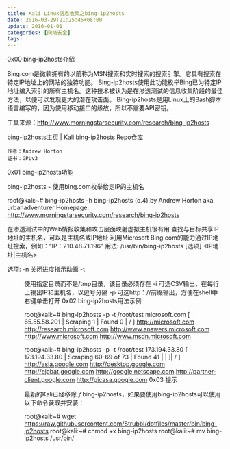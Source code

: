 ```yaml
---
title: Kali Linux信息收集之bing-ip2hosts
date: 2016-03-29T21:25:45+08:00
update: 2016-01-01
categories: [网络安全]
tags:
---
```

0x00 bing-ip2hosts介绍

Bing.com是微软拥有的以前称为MSN搜索和实时搜索的搜索引擎。它具有搜索在特定IP地址上的网站的独特功能。 Bing-ip2hosts使用此功能枚举Bing已为特定IP地址编入索引的所有主机名。这种技术被认为是在渗透测试的信息收集阶段的最佳方法，以便可以发现更大的潜在攻击面。 Bing-ip2hosts是用Linux上的Bash脚本语言编写的，因为使用移动接口的缘故，所以不需要API密钥。

工具来源：http://www.morningstarsecurity.com/research/bing-ip2hosts

bing-ip2hosts主页 | Kali bing-ip2hosts Repo仓库

    作者：Andrew Horton
    证书：GPLv3

0x01 bing-ip2hosts功能

bing-ip2hosts - 使用bing.com枚举给定IP的主机名

root@kali:~# bing-ip2hosts -h
bing-ip2hosts (o.4) by Andrew Horton aka urbanadventurer
Homepage: http://www.morningstarsecurity.com/research/bing-ip2hosts

在渗透测试中的Web情报收集和攻击层面映射虚拟主机很有用
查找与目标共享IP地址的主机名，可以是主机名或IP地址
利用Microsoft Bing.com的能力通过IP地址搜索，例如：“IP：210.48.71.196”
用法: /usr/bin/bing-ip2hosts [选项] <IP地址|主机名>

选项:
-n       关闭进度指示动画
-t <DIR> 使用指定目录而不是/tmp目录，该目录必须存在
-i       可选CSV输出，在每行上输出IP和主机名，以逗号分隔
-p       可选http：//前缀输出，方便在shell中右键单击打开
0x02 bing-ip2hosts用法示例

root@kali:~# bing-ip2hosts -p -t /root/test microsoft.com
[ 65.55.58.201 | Scraping 1 | Found 0 | / ]
http://microsoft.com
http://research.microsoft.com
http://www.answers.microsoft.com
http://www.microsoft.com
http://www.msdn.microsoft.com


root@kali:~# bing-ip2hosts -p -t /root/test 173.194.33.80
[ 173.194.33.80 | Scraping 60-69 of 73 | Found 41 | | ]| / ]
http://asia.google.com
http://desktop.google.com
http://ejabat.google.com
http://google.netscape.com
http://partner-client.google.com
http://picasa.google.com
0x03 提示

最新的Kali已经移除了bing-ip2hosts，如果要使用bing-ip2hosts可以使用以下命令获取并安装：

root@kali:~# wget https://raw.githubusercontent.com/Strubbl/dotfiles/master/bin/bing-ip2hosts
root@kali:~# chmod +x bing-ip2hosts
root@kali:~# mv bing-ip2hosts /usr/bin/
